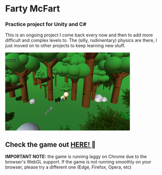 # Farty McFart

### Practice project for Unity and C#

This is an ongoing project I come back every now and then to add more difficult and complex levels to. The (silly, rudimentary) physics are there, I just moved on to other projects to keep learning new stuff.

<img src="screenshot-farty.png" alt="Farty McFart screenshot" width="400" height="250">
<br>

## Check the game out <a href="https://i.simmer.io/@ianisout/farty-mcfart"> HERE! </a> 💨

<strong>IMPORTANT NOTE:</strong> the game is running laggy on Chrome due to the browser's WebGL support. If the game is not running smoothly on your browser, please try a different one (Edge, Firefox, Opera, etc)